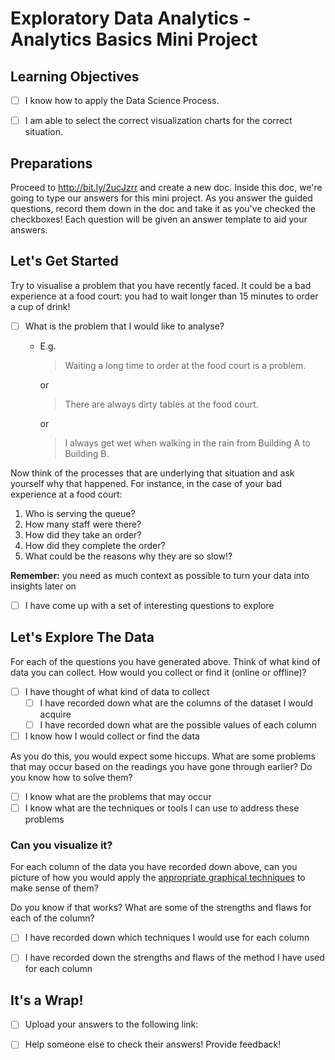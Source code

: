 # Exploratory Data Analytics - Analytics Basics Mini Project

## Learning Objectives

- [ ] I know how to apply the Data Science Process.
- [ ] I am able to select the correct visualization charts for the correct situation.


## Preparations
Proceed to http://bit.ly/2ucJzrr and create a new doc. Inside this doc, we're going to type our answers for this mini project. 
As you answer the guided questions, record them down in the doc and take it as you've checked the checkboxes!
Each question will be given an answer template to aid your answers.


## Let's Get Started

Try to visualise a problem that you have recently faced. It could be a bad experience at a food court: you had to wait longer than 15 minutes to order a cup of drink!

- [ ] What is the problem that I would like to analyse?
	- E.g.
		> Waiting a long time to order at the food court is a problem.
		
		or
		> There are always dirty tables at the food court.

		or
		> I always get wet when walking in the rain from Building A to Building B.

Now think of the processes that are underlying that situation and ask yourself why that happened. For instance, in the case of your bad experience at a food court:

1. Who is serving the queue?
2. How many staff were there?
3. How did they take an order? 
4. How did they complete the order?
5. What could be the reasons why they are so slow!?

**Remember:** you need as much context as possible to turn your data into insights later on

- [ ] I have come up with a set of interesting questions to explore

## Let's Explore The Data

For each of the questions you have generated above. Think of what kind of data you can collect. How would you collect or find it (online or offline)?

- [ ] I have thought of what kind of data to collect
	- [ ] I have recorded down what are the columns of the dataset I would acquire
	- [ ] I have recorded down what are the possible values of each column

- [ ] I know how I would collect or find the data

As you do this, you would expect some hiccups. What are some problems that may occur based on the readings you have gone through earlier? Do you know how to solve them?

- [ ] I know what are the problems that may occur
- [ ] I know what are the techniques or tools I can use to address these problems

### Can you visualize it?

For each column of the data you have recorded down above, can you picture of how you would apply the [appropriate graphical techniques](https://github.com/smubia/curriculum/blob/master/exploratory-data-analytics-py/1-analytics-basics/Intro-to-Data-Analytics.md#exploratory-data-analysis---learn-from-your-data) to make sense of them?

Do you know if that works? What are some of the strengths and flaws for each of the column?

- [ ] I have recorded down which techniques I would use for each column
- [ ] I have recorded down the strengths and flaws of the method I have used for each column


## It's a Wrap!

- [ ] Upload your answers to the following link: 
- [ ] Help someone else to check their answers! Provide feedback!

